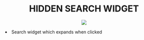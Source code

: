 
<h1 align="center">
HIDDEN SEARCH WIDGET 
</h1>
<p align="center">
<img src ="https://media.giphy.com/media/v1.Y2lkPTc5MGI3NjExYzZhZmNiNDI4OWUzM2FiODc5Yjg2ODZlYjI0NTZlZGE0MTU1YjM0YiZjdD1n/BtdN0X0ujQMaWqtjOR/giphy.gif">

<br>

<div style="display: inline-block; text-align: left;">
<li> Search widget which expands when clicked
</li>
</div>
